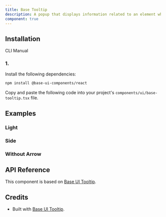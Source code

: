```yaml
---
title: Base Tooltip
description: A popup that displays information related to an element when the element receives keyboard focus or the mouse hovers over it. Built on top of Base UI Tooltip component with shadcn styling.
component: true
---
```


## Installation

CLI
Manual

### 1.

Install the following dependencies:

```bash
npm install @base-ui-components/react
```

Copy and paste the following code into your project's `components/ui/base-tooltip.tsx` file.

## Examples

### Light

### Side

### Without Arrow

## API Reference

This component is based on [Base UI Tooltip](https://base-ui.com/react/components/tooltip).

## Credits

- Built with [Base UI Tooltip](https://base-ui.com/react/components/tooltip).
